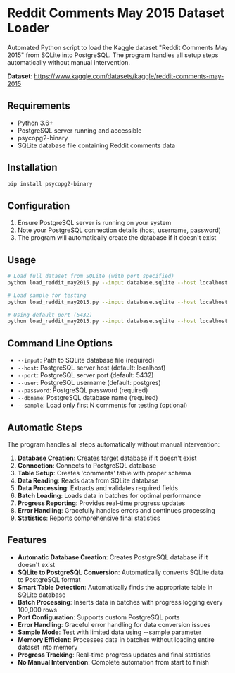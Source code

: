 # Reddit Comments May 2015 Dataset Loader

Automated Python script to load the Kaggle dataset "Reddit Comments May 2015" from SQLite into PostgreSQL. The program handles all setup steps automatically without manual intervention.

**Dataset**: https://www.kaggle.com/datasets/kaggle/reddit-comments-may-2015

## Requirements

- Python 3.6+
- PostgreSQL server running and accessible
- psycopg2-binary
- SQLite database file containing Reddit comments data

## Installation

```bash
pip install psycopg2-binary
```

## Configuration

1. Ensure PostgreSQL server is running on your system
2. Note your PostgreSQL connection details (host, username, password)
3. The program will automatically create the database if it doesn't exist

## Usage

```bash
# Load full dataset from SQLite (with port specified)
python load_reddit_may2015.py --input database.sqlite --host localhost --port 5432 --user postgres --password mypass --dbname redditdb

# Load sample for testing
python load_reddit_may2015.py --input database.sqlite --host localhost --port 5432 --user postgres --password mypass --dbname redditdb --sample 1000

# Using default port (5432)
python load_reddit_may2015.py --input database.sqlite --host localhost --user postgres --password mypass --dbname redditdb
```

## Command Line Options

- `--input`: Path to SQLite database file (required)
- `--host`: PostgreSQL server host (default: localhost)
- `--port`: PostgreSQL server port (default: 5432)
- `--user`: PostgreSQL username (default: postgres)
- `--password`: PostgreSQL password (required)
- `--dbname`: PostgreSQL database name (required)
- `--sample`: Load only first N comments for testing (optional)

## Automatic Steps

The program handles all steps automatically without manual intervention:

1. **Database Creation**: Creates target database if it doesn't exist
2. **Connection**: Connects to PostgreSQL database
3. **Table Setup**: Creates 'comments' table with proper schema
4. **Data Reading**: Reads data from SQLite database
5. **Data Processing**: Extracts and validates required fields
6. **Batch Loading**: Loads data in batches for optimal performance
7. **Progress Reporting**: Provides real-time progress updates
8. **Error Handling**: Gracefully handles errors and continues processing
9. **Statistics**: Reports comprehensive final statistics

## Features

- **Automatic Database Creation**: Creates PostgreSQL database if it doesn't exist
- **SQLite to PostgreSQL Conversion**: Automatically converts SQLite data to PostgreSQL format
- **Smart Table Detection**: Automatically finds the appropriate table in SQLite database
- **Batch Processing**: Inserts data in batches with progress logging every 100,000 rows
- **Port Configuration**: Supports custom PostgreSQL ports
- **Error Handling**: Graceful error handling for data conversion issues
- **Sample Mode**: Test with limited data using --sample parameter
- **Memory Efficient**: Processes data in batches without loading entire dataset into memory
- **Progress Tracking**: Real-time progress updates and final statistics
- **No Manual Intervention**: Complete automation from start to finish

